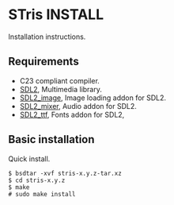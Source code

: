 STris INSTALL
=============

Installation instructions.

Requirements
------------

- C23 compliant compiler.
- [SDL2][], Multimedia library.
- [SDL2_image][], Image loading addon for SDL2.
- [SDL2_mixer][], Audio addon for SDL2.
- [SDL2_ttf][], Fonts addon for SDL2,

Basic installation
------------------

Quick install.

    $ bsdtar -xvf stris-x.y.z-tar.xz
    $ cd stris-x.y.z
    $ make
    # sudo make install

[SDL2]: http://libsdl.org
[SDL2_image]: https://www.libsdl.org/projects/SDL_image
[SDL2_mixer]: https://www.libsdl.org/projects/SDL_mixer
[SDL2_ttf]: https://www.libsdl.org/projects/SDL_ttf
